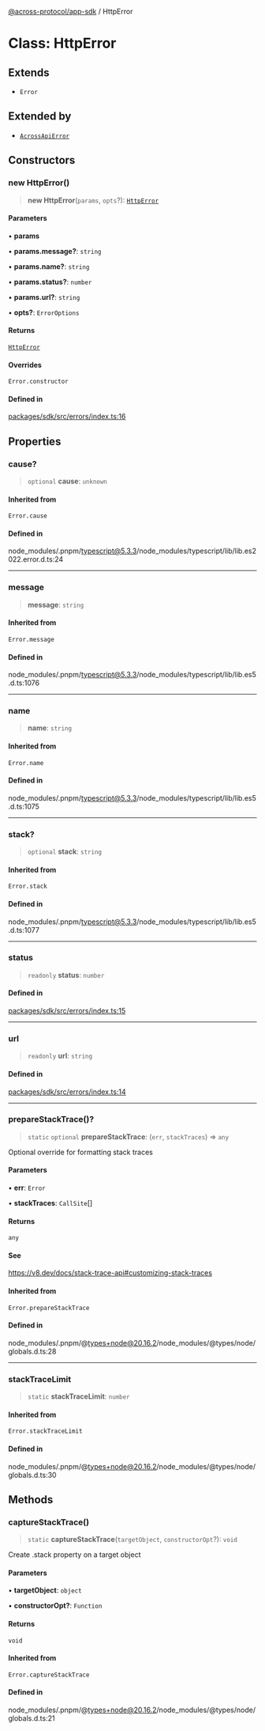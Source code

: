 [@across-protocol/app-sdk](../README.md) / HttpError

# Class: HttpError

## Extends

- `Error`

## Extended by

- [`AcrossApiError`](AcrossApiError.md)

## Constructors

### new HttpError()

> **new HttpError**(`params`, `opts`?): [`HttpError`](HttpError.md)

#### Parameters

• **params**

• **params.message?**: `string`

• **params.name?**: `string`

• **params.status?**: `number`

• **params.url?**: `string`

• **opts?**: `ErrorOptions`

#### Returns

[`HttpError`](HttpError.md)

#### Overrides

`Error.constructor`

#### Defined in

[packages/sdk/src/errors/index.ts:16](https://github.com/across-protocol/toolkit/blob/d027d7c23e7230b7b5f439570f9efd60c1d715ce/packages/sdk/src/errors/index.ts#L16)

## Properties

### cause?

> `optional` **cause**: `unknown`

#### Inherited from

`Error.cause`

#### Defined in

node\_modules/.pnpm/typescript@5.3.3/node\_modules/typescript/lib/lib.es2022.error.d.ts:24

***

### message

> **message**: `string`

#### Inherited from

`Error.message`

#### Defined in

node\_modules/.pnpm/typescript@5.3.3/node\_modules/typescript/lib/lib.es5.d.ts:1076

***

### name

> **name**: `string`

#### Inherited from

`Error.name`

#### Defined in

node\_modules/.pnpm/typescript@5.3.3/node\_modules/typescript/lib/lib.es5.d.ts:1075

***

### stack?

> `optional` **stack**: `string`

#### Inherited from

`Error.stack`

#### Defined in

node\_modules/.pnpm/typescript@5.3.3/node\_modules/typescript/lib/lib.es5.d.ts:1077

***

### status

> `readonly` **status**: `number`

#### Defined in

[packages/sdk/src/errors/index.ts:15](https://github.com/across-protocol/toolkit/blob/d027d7c23e7230b7b5f439570f9efd60c1d715ce/packages/sdk/src/errors/index.ts#L15)

***

### url

> `readonly` **url**: `string`

#### Defined in

[packages/sdk/src/errors/index.ts:14](https://github.com/across-protocol/toolkit/blob/d027d7c23e7230b7b5f439570f9efd60c1d715ce/packages/sdk/src/errors/index.ts#L14)

***

### prepareStackTrace()?

> `static` `optional` **prepareStackTrace**: (`err`, `stackTraces`) => `any`

Optional override for formatting stack traces

#### Parameters

• **err**: `Error`

• **stackTraces**: `CallSite`[]

#### Returns

`any`

#### See

https://v8.dev/docs/stack-trace-api#customizing-stack-traces

#### Inherited from

`Error.prepareStackTrace`

#### Defined in

node\_modules/.pnpm/@types+node@20.16.2/node\_modules/@types/node/globals.d.ts:28

***

### stackTraceLimit

> `static` **stackTraceLimit**: `number`

#### Inherited from

`Error.stackTraceLimit`

#### Defined in

node\_modules/.pnpm/@types+node@20.16.2/node\_modules/@types/node/globals.d.ts:30

## Methods

### captureStackTrace()

> `static` **captureStackTrace**(`targetObject`, `constructorOpt`?): `void`

Create .stack property on a target object

#### Parameters

• **targetObject**: `object`

• **constructorOpt?**: `Function`

#### Returns

`void`

#### Inherited from

`Error.captureStackTrace`

#### Defined in

node\_modules/.pnpm/@types+node@20.16.2/node\_modules/@types/node/globals.d.ts:21
